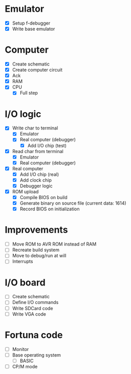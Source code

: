 # Emulator

- [x] Setup f-debugger
- [x] Write base emulator

# Computer

- [x] Create schematic
- [x] Create computer circuit
- [x] Ack
- [x] RAM
- [x] CPU
  - [x] Full step

# I/O logic

- [x] Write char to terminal
  - [x] Emulator
  - [x] Real computer (debugger)
    - [x] Add I/O chip (test)
- [x] Read char from terminal
  - [x] Emulator
  - [x] Real computer (debugger)
- [x] Real computer
  - [x] Add I/O chip (real)
  - [x] Add clock chip
  - [x] Debugger logic
- [x] ROM upload
  - [x] Compile BIOS on build
  - [x] Generate binary on source file (current data: 1614)
  - [x] Record BIOS on initialization

# Improvements

- [ ] Move ROM to AVR ROM instead of RAM
- [ ] Recreate build system
- [ ] Move to debug/run at will
- [ ] Interrupts

# I/O board

- [ ] Create schematic
- [ ] Define I/O commands
- [ ] Write SDCard code
- [ ] Write VGA code

# Fortuna code

- [ ] Monitor
- [ ] Base operating system
  - [ ] BASIC
- [ ] CP/M mode
